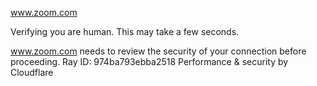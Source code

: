 www.zoom.com

Verifying you are human. This may take a few seconds.

www.zoom.com needs to review the security of your connection before proceeding.
Ray ID: 974ba793ebba2518
Performance & security by Cloudflare